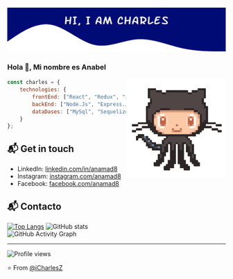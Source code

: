 
![head.png](https://raw.githubusercontent.com/iCharlesZ/FigureBed/master/img/readme-top.png)

### Hola 👋, Mi nombre es Anabel

<img align='right' src="https://raw.githubusercontent.com/iCharlesZ/FigureBed/master/img/octocat.gif" width="230">

```javascript
const charles = {
    technologies: {
        frontEnd: ["React", "Redux", "JavaScrip", "css", "bootstrap", "sass"],
        backEnd: ["Node.Js", "Express.Js"],
        dataDases: ["MySql", "Sequelize", "PostgreSQL"],
    }
};
```
## 📬 Get in touch
- LinkedIn: [linkedin.com/in/anamad8](https://www.linkedin.com/in/anabel-amad-/)
- Instagram: [instagram.com/anamad8](https://www.instagram.com/anabel_amad/)
- Facebook: [facebook.com/anamad8](https://www.facebook.com/stellamaris.amad)


## 📬 Contacto
[![Top Langs](https://github-readme-stats.vercel.app/api/top-langs/?username=anamad8)](https://github.com/anuraghazra/github-readme-stats)
![GitHub stats](https://github-readme-stats.vercel.app/api?username=anamad8&show_icons=true)  
![GitHub Activity Graph](https://activity-graph.herokuapp.com/graph?username=anamad8)

---


![Profile views](https://gpvc.arturio.dev/anamad8) 

⭐️ From [@iCharlesZ](https://github.com/iCharlesZ)
